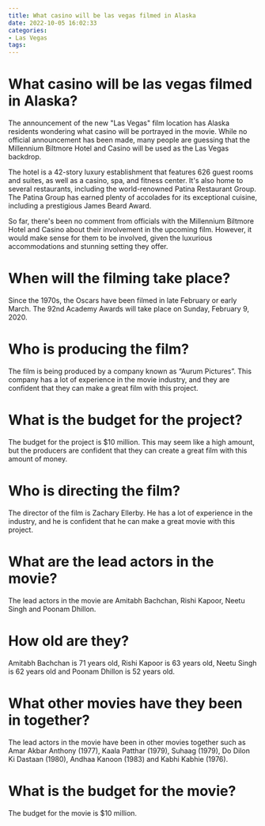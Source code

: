 ```yaml
---
title: What casino will be las vegas filmed in Alaska
date: 2022-10-05 16:02:33
categories:
- Las Vegas
tags:
---
```



#  What casino will be las vegas filmed in Alaska?

The announcement of the new "Las Vegas" film location has Alaska residents wondering what casino will be portrayed in the movie. While no official announcement has been made, many people are guessing that the Millennium Biltmore Hotel and Casino will be used as the Las Vegas backdrop.

The hotel is a 42-story luxury establishment that features 626 guest rooms and suites, as well as a casino, spa, and fitness center. It's also home to several restaurants, including the world-renowned Patina Restaurant Group. The Patina Group has earned plenty of accolades for its exceptional cuisine, including a prestigious James Beard Award.

So far, there's been no comment from officials with the Millennium Biltmore Hotel and Casino about their involvement in the upcoming film. However, it would make sense for them to be involved, given the luxurious accommodations and stunning setting they offer.

#  When will the filming take place? 

Since the 1970s, the Oscars have been filmed in late February or early March. The 92nd Academy Awards will take place on Sunday, February 9, 2020.

#  Who is producing the film?

The film is being produced by a company known as “Aurum Pictures”. This company has a lot of experience in the movie industry, and they are confident that they can make a great film with this project.

# What is the budget for the project?

The budget for the project is $10 million. This may seem like a high amount, but the producers are confident that they can create a great film with this amount of money.

# Who is directing the film?

The director of the film is Zachary Ellerby. He has a lot of experience in the industry, and he is confident that he can make a great movie with this project.

#  What are the lead actors in the movie?

The lead actors in the movie are Amitabh Bachchan, Rishi Kapoor, Neetu Singh and Poonam Dhillon.

# How old are they?

Amitabh Bachchan is 71 years old, Rishi Kapoor is 63 years old, Neetu Singh is 62 years old and Poonam Dhillon is 52 years old.

# What other movies have they been in together?

The lead actors in the movie have been in other movies together such as Amar Akbar Anthony (1977), Kaala Patthar (1979), Suhaag (1979), Do Dilon Ki Dastaan (1980), Andhaa Kanoon (1983) and Kabhi Kabhie (1976).

#  What is the budget for the movie?

The budget for the movie is $10 million.